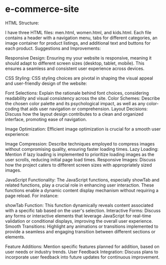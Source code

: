 # e-commerce-site

HTML Structure:

I have three HTML files: men.html, women.html, and kids.html.
Each file contains a header with a navigation menu, tabs for different categories, an image container for product listings, and additional text and buttons for each product.
Suggestions and Improvements:



Responsive Design:
Ensuring my your website is responsive, meaning it should adapt to different screen sizes (desktop, tablet, mobile). This ensures a seamless and consistent user experience across devices.

CSS Styling:
CSS styling choices are pivotal in shaping the visual appeal and user-friendly design of the website:

Font Selections: Explain the rationale behind font choices, considering readability and visual consistency across the site.
Color Schemes: Describe the chosen color palette and its psychological impact, as well as any color-coding that aids user navigation or comprehension.
Layout Decisions: Discuss how the layout design contributes to a clean and organized interface, promoting ease of navigation.

Image Optimization:
Efficient image optimization is crucial for a smooth user experience:

Image Compression: Describe techniques employed to compress images without compromising quality, ensuring faster loading times.
Lazy Loading: Mention if lazy loading is implemented to prioritize loading images as the user scrolls, reducing initial page load times.
Responsive Images: Discuss how the project caters to different screen sizes with appropriately sized images.


JavaScript Functionality:
The JavaScript functions, especially showTab and related functions, play a crucial role in enhancing user interaction. These functions enable a dynamic content display mechanism without requiring a page reload. For instance:

showTab Function: This function dynamically reveals content associated with a specific tab based on the user's selection.
Interactive Forms: Discuss any forms or interactive elements that leverage JavaScript for real-time validation or conditional displays, improving the overall user experience.
Smooth Transitions: Highlight any animations or transitions implemented to provide a seamless and engaging transition between different sections or elements.

Feature Additions: Mention specific features planned for addition, based on user needs or industry trends.
User Feedback Integration: Discuss plans to incorporate user feedback into future updates for continuous improvement.

